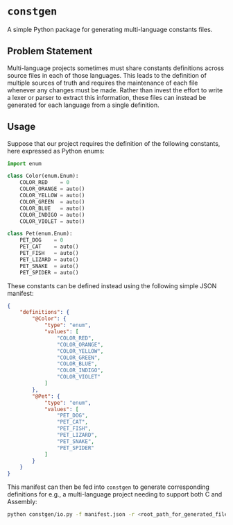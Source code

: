 # `constgen`

A simple Python package for generating multi-language constants files.

## Problem Statement

Multi-language projects sometimes must share constants definitions across source files in each of those languages. This leads to the definition of multiple sources of truth and requires the maintenance of each file whenever any changes must be made. Rather than invest the effort to write a lexer or parser to extract this information, these files can instead be generated for each language from a single definition.

## Usage

Suppose that our project requires the definition of the following constants, here expressed as Python enums:

```py
import enum

class Color(enum.Enum):
    COLOR_RED    = 0
    COLOR_ORANGE = auto()
    COLOR_YELLOW = auto()
    COLOR_GREEN  = auto()
    COLOR_BLUE   = auto()
    COLOR_INDIGO = auto()
    COLOR_VIOLET = auto()

class Pet(enum.Enum):
    PET_DOG    = 0
    PET_CAT    = auto()
    PET_FISH   = auto()
    PET_LIZARD = auto()
    PET_SNAKE  = auto()
    PET_SPIDER = auto()
```

These constants can be defined instead using the following simple JSON manifest:

```json
{
    "definitions": {
        "@Color": {
            "type": "enum",
            "values": [
                "COLOR_RED",
                "COLOR_ORANGE",
                "COLOR_YELLOW",
                "COLOR_GREEN",
                "COLOR_BLUE",
                "COLOR_INDIGO",
                "COLOR_VIOLET"
            ]
        },
        "@Pet": {
            "type": "enum",
            "values": [
                "PET_DOG",
                "PET_CAT",
                "PET_FISH",
                "PET_LIZARD",
                "PET_SNAKE",
                "PET_SPIDER"
            ]
        }
    }
}
```

This manifest can then be fed into `constgen` to generate corresponding definitions for e.g., a multi-language project needing to support both C and Assembly:

```sh
python constgen/io.py -f manifest.json -r <root_path_for_generated_files> -l c asm
```
